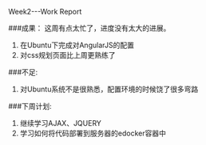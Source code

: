 Week2---Work Report

###成果：
这周有点太忙了，进度没有太大的进展。

1. 在Ubuntu下完成对AngularJS的配置
2. 对css规划页面比上周更熟练了

###不足:
1. 对Ubuntu系统不是很熟悉，配置环境的时候饶了很多弯路

###下周计划:
1. 继续学习AJAX、JQUERY
2. 学习如何将代码部署到服务器的edocker容器中



		